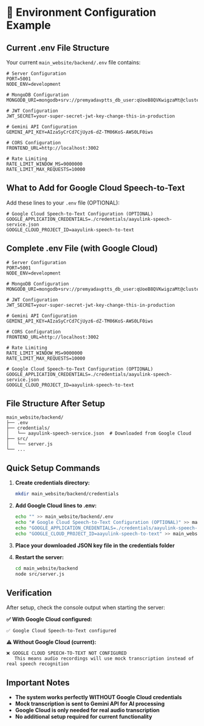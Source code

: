 # 🔧 Environment Configuration Example

## Current .env File Structure

Your current `main_website/backend/.env` file contains:

```env
# Server Configuration
PORT=5001
NODE_ENV=development

# MongoDB Configuration
MONGODB_URI=mongodb+srv://premyadavptts_db_user:qUoeB8QVKwigzaMt@cluster4.leu26pe.mongodb.net/

# JWT Configuration
JWT_SECRET=your-super-secret-jwt-key-change-this-in-production

# Gemini API Configuration
GEMINI_API_KEY=AIzaSyCrCd7CjUyz6-dZ-TM06KoS-AWS0LF0iws

# CORS Configuration
FRONTEND_URL=http://localhost:3002

# Rate Limiting
RATE_LIMIT_WINDOW_MS=9000000
RATE_LIMIT_MAX_REQUESTS=10000
```

## What to Add for Google Cloud Speech-to-Text

Add these lines to your `.env` file (OPTIONAL):

```env
# Google Cloud Speech-to-Text Configuration (OPTIONAL)
GOOGLE_APPLICATION_CREDENTIALS=./credentials/aayulink-speech-service.json
GOOGLE_CLOUD_PROJECT_ID=aayulink-speech-to-text
```

## Complete .env File (with Google Cloud)

```env
# Server Configuration
PORT=5001
NODE_ENV=development

# MongoDB Configuration
MONGODB_URI=mongodb+srv://premyadavptts_db_user:qUoeB8QVKwigzaMt@cluster4.leu26pe.mongodb.net/

# JWT Configuration
JWT_SECRET=your-super-secret-jwt-key-change-this-in-production

# Gemini API Configuration
GEMINI_API_KEY=AIzaSyCrCd7CjUyz6-dZ-TM06KoS-AWS0LF0iws

# CORS Configuration
FRONTEND_URL=http://localhost:3002

# Rate Limiting
RATE_LIMIT_WINDOW_MS=9000000
RATE_LIMIT_MAX_REQUESTS=10000

# Google Cloud Speech-to-Text Configuration (OPTIONAL)
GOOGLE_APPLICATION_CREDENTIALS=./credentials/aayulink-speech-service.json
GOOGLE_CLOUD_PROJECT_ID=aayulink-speech-to-text
```

## File Structure After Setup

```
main_website/backend/
├── .env
├── credentials/
│   └── aayulink-speech-service.json  # Downloaded from Google Cloud
├── src/
│   └── server.js
└── ...
```

## Quick Setup Commands

1. **Create credentials directory:**
   ```bash
   mkdir main_website/backend/credentials
   ```

2. **Add Google Cloud lines to .env:**
   ```bash
   echo "" >> main_website/backend/.env
   echo "# Google Cloud Speech-to-Text Configuration (OPTIONAL)" >> main_website/backend/.env
   echo "GOOGLE_APPLICATION_CREDENTIALS=./credentials/aayulink-speech-service.json" >> main_website/backend/.env
   echo "GOOGLE_CLOUD_PROJECT_ID=aayulink-speech-to-text" >> main_website/backend/.env
   ```

3. **Place your downloaded JSON key file in the credentials folder**

4. **Restart the server:**
   ```bash
   cd main_website/backend
   node src/server.js
   ```

## Verification

After setup, check the console output when starting the server:

**✅ With Google Cloud configured:**
```
✅ Google Cloud Speech-to-Text configured
```

**⚠️ Without Google Cloud (current):**
```
❌ GOOGLE CLOUD SPEECH-TO-TEXT NOT CONFIGURED
   This means audio recordings will use mock transcription instead of real speech recognition
```

## Important Notes

- **The system works perfectly WITHOUT Google Cloud credentials**
- **Mock transcription is sent to Gemini API for AI processing**
- **Google Cloud is only needed for real audio transcription**
- **No additional setup required for current functionality**





